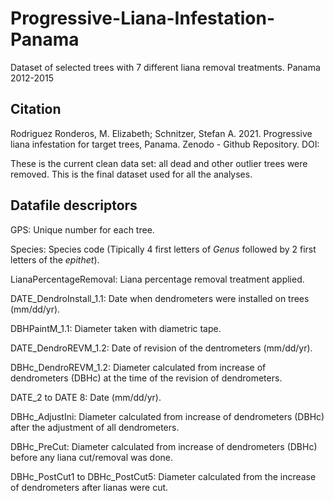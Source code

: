 # Progressive-Liana-Infestation-Panama
Dataset of selected trees with 7 different liana removal treatments. Panama 2012-2015


## Citation
Rodriguez Ronderos, M. Elizabeth; Schnitzer, Stefan A. 2021. Progressive liana infestation for target trees, Panama. Zenodo - Github Repository. DOI:



These is the current clean data set: all dead and other outlier trees were removed. This is the final dataset used for all the analyses. 

## Datafile descriptors
GPS: Unique number for each tree.

Species: Species code (Tipically 4 first letters of *Genus* followed by 2 first letters of the *epithet*). 

LianaPercentageRemoval: Liana percentage removal treatment applied. 

DATE_DendroInstall_1.1: Date when dendrometers were installed on trees (mm/dd/yr).

DBHPaintM_1.1: Diameter taken with diametric tape.

DATE_DendroREVM_1.2: Date of revision of the dentrometers (mm/dd/yr).

DBHc_DendroREVM_1.2: Diameter calculated from increase of dendrometers (DBHc) at the time of the revision of dendrometers. 

DATE_2 to DATE 8: Date (mm/dd/yr).

DBHc_AdjustIni: Diameter calculated from increase of dendrometers (DBHc) after the adjustment of all dendrometers.

DBHc_PreCut: Diameter calculated from increase of dendrometers (DBHc) before any liana cut/removal was done.

DBHc_PostCut1 to DBHc_PostCut5: Diameter calculated from the increase of dendrometers after lianas were cut. 

